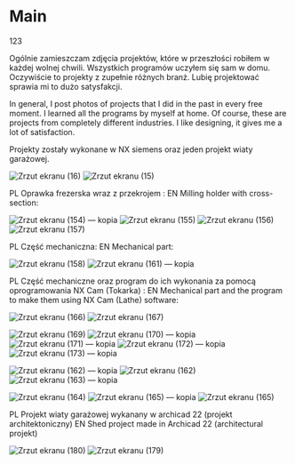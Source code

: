 # Main
123

Ogólnie zamieszczam zdjęcia projektów, które w przeszłości robiłem w każdej wolnej chwili. Wszystkich programów uczyłem się sam w domu. 
Oczywiście to projekty z zupełnie różnych branż.
Lubię projektować sprawia mi to dużo satysfakcji. 

In general, I post photos of projects that I did in the past in every free moment. I learned all the programs by myself at home.
Of course, these are projects from completely different industries.
I like designing, it gives me a lot of satisfaction.

Projekty zostały wykonane w NX siemens oraz jeden projekt wiaty garażowej. 

![Zrzut ekranu (16)](https://user-images.githubusercontent.com/130925883/234099081-01590a41-a1f2-4207-9d69-937996555e36.png)
![Zrzut ekranu (15)](https://user-images.githubusercontent.com/130925883/234099259-52de49ca-2a8e-48f2-a6a6-49f0dfb4ae17.png)


PL  Oprawka frezerska wraz z przekrojem : 
EN  Milling holder with cross-section:

![Zrzut ekranu (154) — kopia](https://user-images.githubusercontent.com/130925883/236225678-ff96253a-11bf-4b6d-a955-7e9c48ccf792.png)
![Zrzut ekranu (155)](https://user-images.githubusercontent.com/130925883/236225683-503df7e0-71c8-4fc1-9386-f94540b0ee03.png)
![Zrzut ekranu (156)](https://user-images.githubusercontent.com/130925883/236225686-7625e6a6-78d8-4624-90cd-02ba5fe009e4.png)
![Zrzut ekranu (157)](https://user-images.githubusercontent.com/130925883/236225690-333bcff7-d004-499e-8e72-a2380bf11a9c.png)

PL  Część mechaniczna:
EN  Mechanical part:

![Zrzut ekranu (158)](https://user-images.githubusercontent.com/130925883/236225696-2ee87934-c803-4e98-a792-9bcd04c371c8.png)
![Zrzut ekranu (161) — kopia](https://user-images.githubusercontent.com/130925883/236226252-76288543-28cf-4ff5-9bb4-0bb020a27297.png)

PL  Część mechaniczne oraz program do ich wykonania za pomocą oprogramowania NX Cam (Tokarka) :
EN  Mechanical part and the program to make them using NX Cam (Lathe) software:

![Zrzut ekranu (166)](https://user-images.githubusercontent.com/130925883/236226178-44c797e3-115e-49e3-9fa5-d588545a73cb.png)
![Zrzut ekranu (167)](https://user-images.githubusercontent.com/130925883/236226195-18db5c5f-df64-4433-88a8-e9f3f39dda2b.png)

![Zrzut ekranu (169)](https://user-images.githubusercontent.com/130925883/236226207-afa80a5d-ed3d-4d67-abbc-dbee838f35a1.png)
![Zrzut ekranu (170) — kopia](https://user-images.githubusercontent.com/130925883/236226213-ffc9ce0d-5e01-4bc3-83aa-81e6577fe0e1.png)
![Zrzut ekranu (171) — kopia](https://user-images.githubusercontent.com/130925883/236226219-b3fe9177-761b-4aea-b81e-e2886d7ff134.png)
![Zrzut ekranu (172) — kopia](https://user-images.githubusercontent.com/130925883/236226225-25ae17eb-e8c5-4755-a5d7-8de5f72249c8.png)
![Zrzut ekranu (173) — kopia](https://user-images.githubusercontent.com/130925883/236226231-24e6f291-7009-48a6-af5e-4db1937ccb61.png)

![Zrzut ekranu (162) — kopia](https://user-images.githubusercontent.com/130925883/236226258-dfbd4ffd-cc2e-440e-848e-563177104ee7.png)
![Zrzut ekranu (162)](https://user-images.githubusercontent.com/130925883/236226266-09083dd6-f0bd-4fe5-98b6-b399022c3998.png)
![Zrzut ekranu (163) — kopia](https://user-images.githubusercontent.com/130925883/236226276-16f6c71d-01ec-4bc3-bc2c-7e2672586b68.png)

![Zrzut ekranu (164)](https://user-images.githubusercontent.com/130925883/236226286-8589e300-b44a-421a-bbed-0af8c92a01ae.png)
![Zrzut ekranu (165) — kopia](https://user-images.githubusercontent.com/130925883/236226293-4a95d8eb-63cf-48c1-9655-ce98873ae526.png)
![Zrzut ekranu (165)](https://user-images.githubusercontent.com/130925883/236226298-94f0d1eb-7f22-4557-8ffd-c38e50e28cf1.png)

PL Projekt wiaty garażowej wykanany w archicad 22 (projekt architektoniczny) 
EN Shed project made in Archicad 22 (architectural projekt)

![Zrzut ekranu (180)](https://user-images.githubusercontent.com/130925883/236226455-ba2588a6-ce6f-4733-9eb5-8435e360a61d.png)
![Zrzut ekranu (179)](https://user-images.githubusercontent.com/130925883/236226465-7aaf3524-de75-4064-9f76-47e1c29d9238.png)


